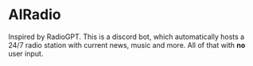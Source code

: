 # AIRadio
Inspired by RadioGPT. This is a discord bot, which automatically hosts a 24/7 radio station with current news, music and more. All of that with **no** user input.
